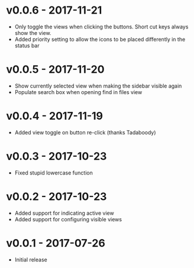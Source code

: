 # v0.0.6 - 2017-11-21
- Only toggle the views when clicking the buttons. Short cut keys always show the view.
- Added priority setting to allow the icons to be placed differently in the status bar

# v0.0.5 - 2017-11-20
- Show currently selected view when making the sidebar visible again
- Populate search box when opening find in files view

# v0.0.4 - 2017-11-19
- Added view toggle on button re-click (thanks Tadaboody)

# v0.0.3 - 2017-10-23
- Fixed stupid lowercase function

# v0.0.2 - 2017-10-23
- Added support for indicating active view
- Added support for configuring visible views

# v0.0.1 - 2017-07-26
- Initial release
